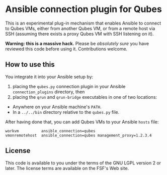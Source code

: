 Ansible connection plugin for Qubes
===================================

This is an experimental plug-in mechanism that enables Ansible to connect
to Qubes VMs, either from another Qubes VM, or from a remote host via SSH
(assuming there exists a proxy Qubes VM with SSH listening on it).

**Warning: this is a massive hack.**  Please be *absolutely sure* you
have reviewed this code before using it.  Contributions welcome.

How to use this
---------------

You integrate it into your Ansible setup by:

1. placing the `qubes.py` connection plugin in your Ansible
`connection_plugins` directory, then
2. placing the `qrun` and `qrun-bridge` executables in one of two locations:

  * Anywhere on your Ansible machine's `PATH`.
  * In a `../../bin` directory relative to the `qubes.py` file.

After having done that, you can add Qubes VMs to your Ansible `hosts` file:

```
workvm          ansible_connection=qubes
vmonremotehost  ansible_connection=qubes management_proxy=1.2.3.4
```

License
-------

This code is available to you under the terms of the GNU LGPL version 2
or later.  The license terms are available on the FSF's Web site.
